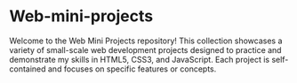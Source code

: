 # Web-mini-projects

Welcome to the Web Mini Projects repository! This collection showcases a variety of small-scale web development projects designed to practice and demonstrate my skills in HTML5, CSS3, and JavaScript. Each project is self-contained and focuses on specific features or concepts.
